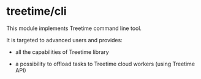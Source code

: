 # treetime/cli

This module implements Treetime command line tool.

It is targeted to advanced users and provides:
 
 - all the capabilities of Treetime library

 - a possibility to offload tasks to Treetime cloud workers (using Treetime API)
